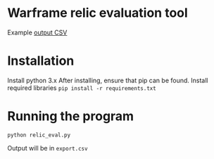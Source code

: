 # Warframe relic evaluation tool

Example [output CSV](https://docs.google.com/spreadsheets/d/e/2PACX-1vQ-5bUyscF_Ta6rdufO9GL6QHOJy5eI-ELAPBKaJaitlCKnM8o3jNXZMwoDh9cCHn-9FWU6dSbQgoef/pubhtml?gid=0&single=true)

# Installation

Install python 3.x
After installing, ensure that pip can be found.
Install required libraries
`pip install -r requirements.txt`

# Running the program

`python relic_eval.py`

Output will be in `export.csv`